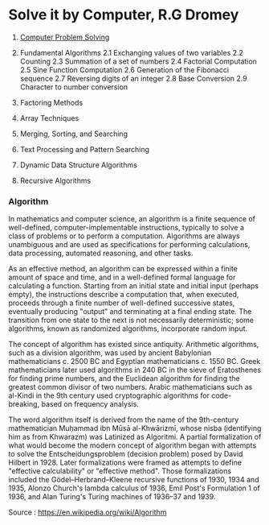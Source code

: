 # Solve it by Computer, R.G Dromey

1. [Computer Problem Solving](https://github.com/CatalaniCD/computer_science/blob/main/0.%20algorithms/algorithms.md)
2. Fundamental Algorithms
    2.1 Exchanging values of two variables
    2.2 Counting
    2.3 Summation of a set of numbers
    2.4 Factorial Computation
    2.5 Sine Function Computation
    2.6 Generation of the Fibonacci sequence
    2.7 Reversing digits of an integer
    2.8 Base Conversion
    2.9 Character to number conversion

3. Factoring Methods
4. Array Techniques
5. Merging, Sorting, and Searching
6. Text Processing and Pattern Searching
7. Dynamic Data Structure Algorithms
8. Recursive Algorithms

### Algorithm

In mathematics and computer science, an algorithm is a finite sequence of well-defined, 
computer-implementable instructions, typically to solve a class of problems or to perform a computation.
Algorithms are always unambiguous and are used as specifications for performing calculations, data processing, automated reasoning, and other tasks.

As an effective method, an algorithm can be expressed within a finite amount of space and time,
and in a well-defined formal language for calculating a function.
Starting from an initial state and initial input (perhaps empty), the instructions describe a computation that, when executed, 
proceeds through a finite number of well-defined successive states, eventually producing "output" and terminating at a final ending state. 
The transition from one state to the next is not necessarily deterministic; some algorithms, known as randomized algorithms, incorporate random input.

The concept of algorithm has existed since antiquity. Arithmetic algorithms, such as a division algorithm, 
was used by ancient Babylonian mathematicians c. 2500 BC and Egyptian mathematicians c. 1550 BC.
Greek mathematicians later used algorithms in 240 BC in the sieve of Eratosthenes for finding prime numbers,
and the Euclidean algorithm for finding the greatest common divisor of two numbers.
Arabic mathematicians such as al-Kindi in the 9th century used cryptographic algorithms for code-breaking, 
based on frequency analysis.

The word algorithm itself is derived from the name of the 9th-century mathematician Muḥammad ibn Mūsā al-Khwārizmī, 
whose nisba (identifying him as from Khwarazm) was Latinized as Algoritmi. A partial formalization of what would become 
the modern concept of algorithm began with attempts to solve the Entscheidungsproblem (decision problem) posed by David Hilbert in 1928. 
Later formalizations were framed as attempts to define "effective calculability" or "effective method".
Those formalizations included the Gödel–Herbrand–Kleene recursive functions of 1930, 1934 and 1935, 
Alonzo Church's lambda calculus of 1936, Emil Post's Formulation 1 of 1936, and Alan Turing's Turing machines of 1936–37 and 1939.

Source : https://en.wikipedia.org/wiki/Algorithm
